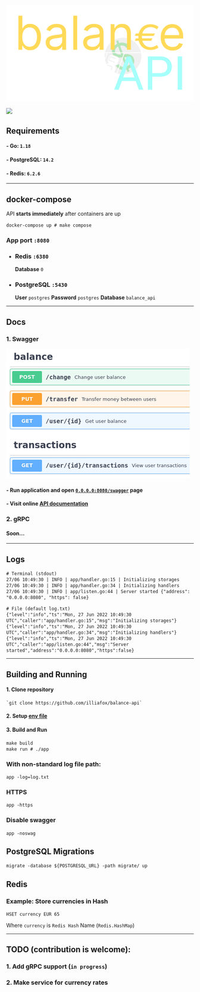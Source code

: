 
![logo](docs/logo.svg)

[![](https://img.shields.io/badge/-Swagger%20Docs-informational?style=flat&logo=swagger&color=blue&labelColor=gray)](https://validator.swagger.io/?url=https://raw.githubusercontent.com/illiafox/balance-api/master/docs/swagger.yaml)

## Requirements

#### - Go: `1.18`
#### - PostgreSQL: `14.2`
#### - Redis: `6.2.6`

---

## docker-compose

API **starts immediately** after containers are up

```shell
docker-compose up # make compose
```


### App port `:8080`

- ### Redis `:6380`
  **Database** `0`
- ### PostgreSQL `:5430`
  **User** `postgres` **Password** `postgres` **Database** `balance_api`

--- 

## Docs

### 1. Swagger

![](docs/swagger.png)

#### - Run application and open [`0.0.0.0:8080/swagger`](http://0.0.0.0:8080/swagger) page
#### - Visit online [API documentation](https://validator.swagger.io/?url=https://raw.githubusercontent.com/illiafox/balance-api/master/docs/swagger.yaml)

### 2. gRPC
#### Soon...

---

## Logs

```shell
# Terminal (stdout)
27/06 10:49:30 | INFO | app/handler.go:15 | Initializing storages
27/06 10:49:30 | INFO | app/handler.go:34 | Initializing handlers
27/06 10:49:30 | INFO | app/listen.go:44 | Server started {"address": "0.0.0.0:8080", "https": false}
```
```shell
# File (default log.txt)
{"level":"info","ts":"Mon, 27 Jun 2022 10:49:30 UTC","caller":"app/handler.go:15","msg":"Initializing storages"}
{"level":"info","ts":"Mon, 27 Jun 2022 10:49:30 UTC","caller":"app/handler.go:34","msg":"Initializing handlers"}
{"level":"info","ts":"Mon, 27 Jun 2022 10:49:30 UTC","caller":"app/listen.go:44","msg":"Server started","address":"0.0.0.0:8080","https":false}
```

---

## Building and Running

#### 1. Clone repository 
    `git clone https://github.com/illiafox/balance-api`
#### 2. Setup [env file](.env)
#### 3. Build and Run
```shell
make build
make run # ./app
```

### With non-standard log file path:
```shell
app -log=log.txt
```

### HTTPS
```shell
app -https
```

### Disable swagger
```shell
app -noswag
```

## PostgreSQL Migrations
```shell
migrate -database ${POSTGRESQL_URL} -path migrate/ up
```

## Redis
### Example: Store currencies in Hash
```shell
HSET currency EUR 65 
```
Where `currency` is `Redis Hash` Name (`Redis.HashMap`)

---

## TODO (contribution is welcome):

### 1. Add gRPC support (`in progress`)
### 2. Make service for currency rates